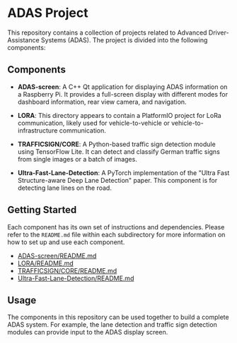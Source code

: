 # ADAS Project

This repository contains a collection of projects related to Advanced Driver-Assistance Systems (ADAS). The project is divided into the following components:

## Components

*   **ADAS-screen**: A C++ Qt application for displaying ADAS information on a Raspberry Pi. It provides a full-screen display with different modes for dashboard information, rear view camera, and navigation.

*   **LORA**: This directory appears to contain a PlatformIO project for LoRa communication, likely used for vehicle-to-vehicle or vehicle-to-infrastructure communication.

*   **TRAFFICSIGN/CORE**: A Python-based traffic sign detection module using TensorFlow Lite. It can detect and classify German traffic signs from single images or a batch of images.

*   **Ultra-Fast-Lane-Detection**: A PyTorch implementation of the "Ultra Fast Structure-aware Deep Lane Detection" paper. This component is for detecting lane lines on the road.

## Getting Started

Each component has its own set of instructions and dependencies. Please refer to the `README.md` file within each subdirectory for more information on how to set up and use each component.

*   [ADAS-screen/README.md](/ADAS-screen/README.md)
*   [LORA/README.md](/LORA/README.md)
*   [TRAFFICSIGN/CORE/README.md](/TRAFFICSIGN/CORE/README.md)
*   [Ultra-Fast-Lane-Detection/README.md](/Ultra-Fast-Lane-Detection/README.md)

## Usage

The components in this repository can be used together to build a complete ADAS system. For example, the lane detection and traffic sign detection modules can provide input to the ADAS display screen.
